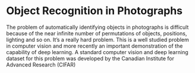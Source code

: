 <h1>Object Recognition in Photographs</h1>
<p>The problem of automatically identifying objects in photographs is difficult because of the near
infinite number of permutations of objects, positions, lighting and so on. It’s a really hard
problem. This is a well studied problem in computer vision and more recently an important
demonstration of the capability of deep learning. A standard computer vision and deep learning
dataset for this problem was developed by the Canadian Institute for Advanced Research
(CIFAR)</p>

